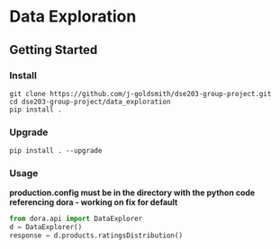 # Data Exploration

## Getting Started

### Install
```
git clone https://github.com/j-goldsmith/dse203-group-project.git
cd dse203-group-project/data_exploration
pip install .
```

### Upgrade
```
pip install . --upgrade
```

### Usage
**production.config must be in the directory with the python code referencing dora - working on fix for default**
```python
from dora.api import DataExplorer
d = DataExplorer()
response = d.products.ratingsDistribution()
```

